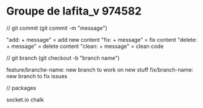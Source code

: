 # Groupe de lafita_v 974582

// git commit (git commit -m "message")

"add: + message" = add new content 
"fix: + message" = fix content
"delete: + message" = delete content
"clean: + message" = clean code

// git branch (git checkout -b "branch name")

feature/branche-name: new branch to work on new stuff
fix/branch-name: new branch to fix issues

// packages

socket.io
chalk